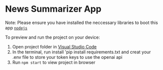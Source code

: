 
  # News Summarizer App

  Note: Please ensure you have installed the neccessary libraries to boot this app <code><a href="https://nodejs.org/en/download/">nodejs</a></code>

  To preview and run the project on your device:
  1) Open project folder in <a href="https://code.visualstudio.com/download">Visual Studio Code</a>
  2) In the terminal, run install 'pip install requirements.txt and creat your .env file to store your token keys to use the openai api 
  3) Run `npm start` to view project in browser
  
